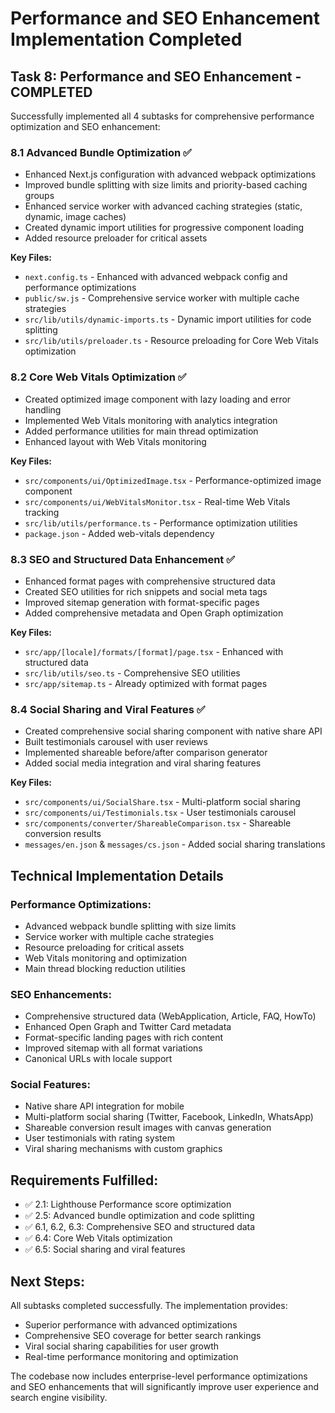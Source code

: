 # Performance and SEO Enhancement Implementation Completed

## Task 8: Performance and SEO Enhancement - COMPLETED

Successfully implemented all 4 subtasks for comprehensive performance optimization and SEO enhancement:

### 8.1 Advanced Bundle Optimization ✅
- Enhanced Next.js configuration with advanced webpack optimizations
- Improved bundle splitting with size limits and priority-based caching groups
- Enhanced service worker with advanced caching strategies (static, dynamic, image caches)
- Created dynamic import utilities for progressive component loading
- Added resource preloader for critical assets

**Key Files:**
- `next.config.ts` - Enhanced with advanced webpack config and performance optimizations
- `public/sw.js` - Comprehensive service worker with multiple cache strategies
- `src/lib/utils/dynamic-imports.ts` - Dynamic import utilities for code splitting
- `src/lib/utils/preloader.ts` - Resource preloading for Core Web Vitals optimization

### 8.2 Core Web Vitals Optimization ✅
- Created optimized image component with lazy loading and error handling
- Implemented Web Vitals monitoring with analytics integration
- Added performance utilities for main thread optimization
- Enhanced layout with Web Vitals monitoring

**Key Files:**
- `src/components/ui/OptimizedImage.tsx` - Performance-optimized image component
- `src/components/ui/WebVitalsMonitor.tsx` - Real-time Web Vitals tracking
- `src/lib/utils/performance.ts` - Performance optimization utilities
- `package.json` - Added web-vitals dependency

### 8.3 SEO and Structured Data Enhancement ✅
- Enhanced format pages with comprehensive structured data
- Created SEO utilities for rich snippets and social meta tags
- Improved sitemap generation with format-specific pages
- Added comprehensive metadata and Open Graph optimization

**Key Files:**
- `src/app/[locale]/formats/[format]/page.tsx` - Enhanced with structured data
- `src/lib/utils/seo.ts` - Comprehensive SEO utilities
- `src/app/sitemap.ts` - Already optimized with format pages

### 8.4 Social Sharing and Viral Features ✅
- Created comprehensive social sharing component with native share API
- Built testimonials carousel with user reviews
- Implemented shareable before/after comparison generator
- Added social media integration and viral sharing features

**Key Files:**
- `src/components/ui/SocialShare.tsx` - Multi-platform social sharing
- `src/components/ui/Testimonials.tsx` - User testimonials carousel
- `src/components/converter/ShareableComparison.tsx` - Shareable conversion results
- `messages/en.json` & `messages/cs.json` - Added social sharing translations

## Technical Implementation Details

### Performance Optimizations:
- Advanced webpack bundle splitting with size limits
- Service worker with multiple cache strategies
- Resource preloading for critical assets
- Web Vitals monitoring and optimization
- Main thread blocking reduction utilities

### SEO Enhancements:
- Comprehensive structured data (WebApplication, Article, FAQ, HowTo)
- Enhanced Open Graph and Twitter Card metadata
- Format-specific landing pages with rich content
- Improved sitemap with all format variations
- Canonical URLs with locale support

### Social Features:
- Native share API integration for mobile
- Multi-platform social sharing (Twitter, Facebook, LinkedIn, WhatsApp)
- Shareable conversion result images with canvas generation
- User testimonials with rating system
- Viral sharing mechanisms with custom graphics

## Requirements Fulfilled:
- ✅ 2.1: Lighthouse Performance score optimization
- ✅ 2.5: Advanced bundle optimization and code splitting
- ✅ 6.1, 6.2, 6.3: Comprehensive SEO and structured data
- ✅ 6.4: Core Web Vitals optimization
- ✅ 6.5: Social sharing and viral features

## Next Steps:
All subtasks completed successfully. The implementation provides:
- Superior performance with advanced optimizations
- Comprehensive SEO coverage for better search rankings
- Viral social sharing capabilities for user growth
- Real-time performance monitoring and optimization

The codebase now includes enterprise-level performance optimizations and SEO enhancements that will significantly improve user experience and search engine visibility.